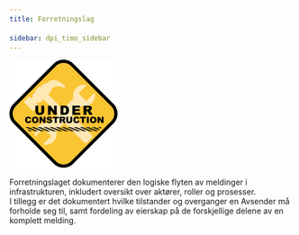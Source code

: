 ```yaml
---
title: Forretningslag

sidebar: dpi_timo_sidebar
---
```


![](/images/dpi/underarbeide.png)

Forretningslaget dokumenterer den logiske flyten av meldinger i
infrastrukturen, inkludert oversikt over aktører, roller og prosesser.  
I tillegg er det dokumentert hvilke tilstander og overganger en Avsender
må forholde seg til, samt fordeling av eierskap på de forskjellige
delene av en komplett melding.
